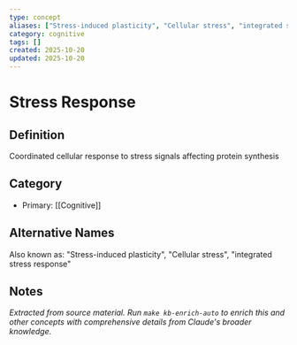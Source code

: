 ```yaml
---
type: concept
aliases: ["Stress-induced plasticity", "Cellular stress", "integrated stress response"]
category: cognitive
tags: []
created: 2025-10-20
updated: 2025-10-20
---
```


# Stress Response

## Definition

Coordinated cellular response to stress signals affecting protein synthesis

## Category

- Primary: [[Cognitive]]

## Alternative Names

Also known as: "Stress-induced plasticity", "Cellular stress", "integrated stress response"

## Notes

*Extracted from source material. Run `make kb-enrich-auto` to enrich this and other concepts with comprehensive details from Claude's broader knowledge.*
